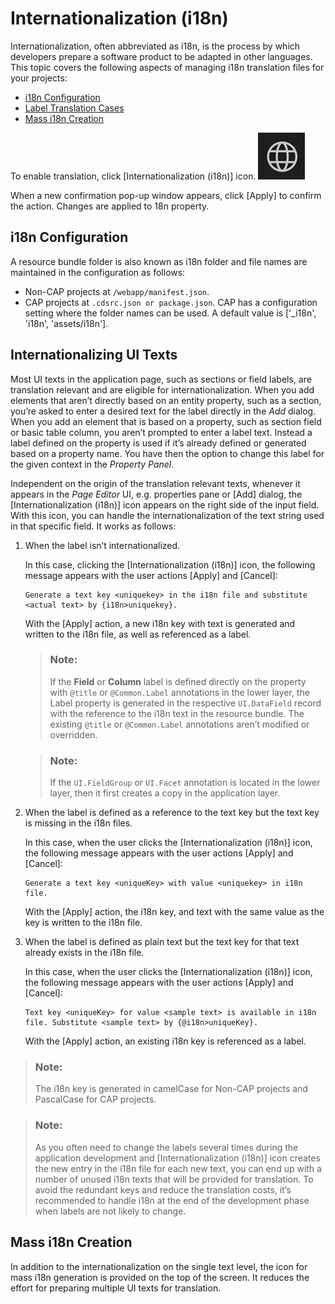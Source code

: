 <!-- loioeb427f25160a4bef9f723e8256735922 -->

# Internationalization \(i18n\)

Internationalization, often abbreviated as i18n, is the process by which developers prepare a software product to be adapted in other languages. This topic covers the following aspects of managing i18n translation files for your projects:

-   [i18n Configuration](internationalization-i18n-eb427f2.md#loioeb427f25160a4bef9f723e8256735922__section_wf2_g11_bsb)
-   [Label Translation Cases](internationalization-i18n-eb427f2.md#loioeb427f25160a4bef9f723e8256735922__section_ols_yb1_bsb)
-   [Mass i18n Creation](internationalization-i18n-eb427f2.md#loioeb427f25160a4bef9f723e8256735922__section_n1s_f31_bsb)

To enable translation, click [Internationalization \(i18n\)\] icon. ![](images/Internalization_icon_acaf746.png)

When a new confirmation pop-up window appears, click [Apply\] to confirm the action. Changes are applied to 18n property.



<a name="loioeb427f25160a4bef9f723e8256735922__section_wf2_g11_bsb"/>

## i18n Configuration

A resource bundle folder is also known as i18n folder and file names are maintained in the configuration as follows:

-   Non-CAP projects at `/webapp/manifest.json`.
-   CAP projects at `.cdsrc.json or package.json`. CAP has a configuration setting where the folder names can be used. A default value is \['\_i18n', 'i18n', 'assets/i18n'\].



<a name="loioeb427f25160a4bef9f723e8256735922__section_ols_yb1_bsb"/>

## Internationalizing UI Texts

Most UI texts in the application page, such as sections or field labels, are translation relevant and are eligible for internationalization. When you add elements that aren’t directly based on an entity property, such as a section, you’re asked to enter a desired text for the label directly in the *Add* dialog. When you add an element that is based on a property, such as section field or basic table column, you aren’t prompted to enter a label text. Instead a label defined on the property is used if it’s already defined or generated based on a property name. You have then the option to change this label for the given context in the *Property Panel*.

Independent on the origin of the translation relevant texts, whenever it appears in the *Page Editor* UI, e.g. properties pane or [Add\] dialog, the [Internationalization \(i18n\)\] icon appears on the right side of the input field. With this icon, you can handle the internationalization of the text string used in that specific field. It works as follows:

1.  When the label isn’t internationalized.

    In this case, clicking the [Internationalization \(i18n\)\] icon, the following message appears with the user actions [Apply\] and [Cancel\]:

    ```
    Generate a text key <uniquekey> in the i18n file and substitute <actual text> by {i18n>uniquekey}.
    ```

    With the [Apply\] action, a new i18n key with text is generated and written to the i18n file, as well as referenced as a label.

    > ### Note:  
    > If the **Field** or **Column** label is defined directly on the property with `@title` or `@Common.Label` annotations in the lower layer, the Label property is generated in the respective `UI.DataField` record with the reference to the i18n text in the resource bundle. The existing `@title` or `@Common.Label` annotations aren’t modified or overridden.

    > ### Note:  
    > If the `UI.FieldGroup` or `UI.Facet` annotation is located in the lower layer, then it first creates a copy in the application layer.

2.  When the label is defined as a reference to the text key but the text key is missing in the i18n files.

    In this case, when the user clicks the [Internationalization \(i18n\)\] icon, the following message appears with the user actions [Apply\] and [Cancel\]:

    ```
    Generate a text key <uniqueKey> with value <uniquekey> in i18n file.
    ```

    With the [Apply\] action, the i18n key, and text with the same value as the key is written to the i18n file.

3.  When the label is defined as plain text but the text key for that text already exists in the i18n file.

    In this case, when the user clicks the [Internationalization \(i18n\)\] icon, the following message appears with the user actions [Apply\] and [Cancel\]:

    ```
    Text key <uniqueKey> for value <sample text> is available in i18n file. Substitute <sample text> by {@i18n>uniqueKey}.
    ```

    With the [Apply\] action, an existing i18n key is referenced as a label.


> ### Note:  
> The i18n key is generated in camelCase for Non-CAP projects and PascalCase for CAP projects.

> ### Note:  
> As you often need to change the labels several times during the application development and [Internationalization \(i18n\)\] icon creates the new entry in the i18n file for each new text, you can end up with a number of unused i18n texts that will be provided for translation. To avoid the redundant keys and reduce the translation costs, it’s recommended to handle i18n at the end of the development phase when labels are not likely to change.



<a name="loioeb427f25160a4bef9f723e8256735922__section_n1s_f31_bsb"/>

## Mass i18n Creation

In addition to the internationalization on the single text level, the icon for mass i18n generation is provided on the top of the screen. It reduces the effort for preparing multiple UI texts for translation.

